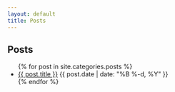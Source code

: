 ```yaml
---
layout: default
title: Posts
---
```


## Posts

<ul class="posts">
  {% for post in site.categories.posts %}
    <li class="post">
      <a href="/blog/{{ post.url }}">{{ post.title }}</a>
      <time class="publish-date" datetime="{{ post.date | date: '%F' }}">
        {{ post.date | date: "%B %-d, %Y" }}
      </time>
    </li>
  {% endfor %}
</ul>

